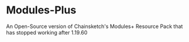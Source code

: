 # Modules-Plus
An Open-Source version of Chainsketch's Modules+ Resource Pack that has stopped working after 1.19.60
